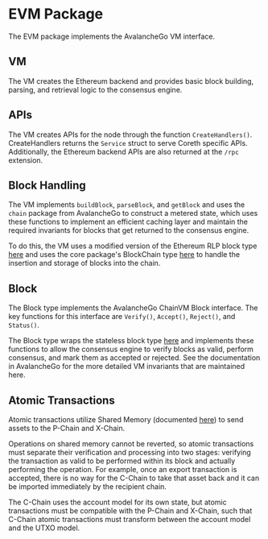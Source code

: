 # EVM Package

The EVM package implements the AvalancheGo VM interface.

## VM

The VM creates the Ethereum backend and provides basic block building, parsing, and retrieval logic to the consensus engine.

## APIs

The VM creates APIs for the node through the function `CreateHandlers()`. CreateHandlers returns the `Service` struct to serve Coreth specific APIs. Additionally, the Ethereum backend APIs are also returned at the `/rpc` extension.

## Block Handling

The VM implements `buildBlock`, `parseBlock`, and `getBlock` and uses the `chain` package from AvalancheGo to construct a metered state, which uses these functions to implement an efficient caching layer and maintain the required invariants for blocks that get returned to the consensus engine.

To do this, the VM uses a modified version of the Ethereum RLP block type [here](../../core/types/block.go) and uses the core package's BlockChain type [here](../../core/blockchain.go) to handle the insertion and storage of blocks into the chain.

## Block

The Block type implements the AvalancheGo ChainVM Block interface. The key functions for this interface are `Verify()`, `Accept()`, `Reject()`, and `Status()`.

The Block type wraps the stateless block type [here](../../core/types/block.go) and implements these functions to allow the consensus engine to verify blocks as valid, perform consensus, and mark them as accepted or rejected. See the documentation in AvalancheGo for the more detailed VM invariants that are maintained here.

## Atomic Transactions

Atomic transactions utilize Shared Memory (documented [here](https://github.com/VidarSolutions/avalanchego/blob/master/chains/atomic/README.md)) to send assets to the P-Chain and X-Chain.

Operations on shared memory cannot be reverted, so atomic transactions must separate their verification and processing into two stages: verifying the transaction as valid to be performed within its block and actually performing the operation. For example, once an export transaction is accepted, there is no way for the C-Chain to take that asset back and it can be imported immediately by the recipient chain.

The C-Chain uses the account model for its own state, but atomic transactions must be compatible with the P-Chain and X-Chain, such that C-Chain atomic transactions must transform between the account model and the UTXO model.
